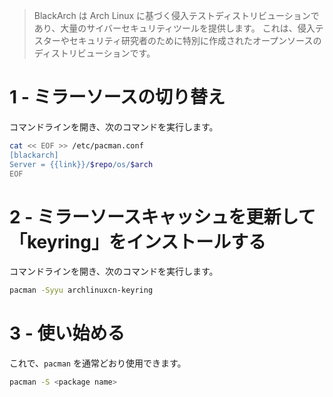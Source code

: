 > BlackArch は Arch Linux に基づく侵入テストディストリビューションであり、大量のサイバーセキュリティツールを提供します。 これは、侵入テスターやセキュリティ研究者のために特別に作成されたオープンソースのディストリビューションです。

# 1 - ミラーソースの切り替え

コマンドラインを開き、次のコマンドを実行します。

```bash
cat << EOF >> /etc/pacman.conf
[blackarch]
Server = {{link}}/$repo/os/$arch
EOF
```

# 2 - ミラーソースキャッシュを更新して「keyring」をインストールする

コマンドラインを開き、次のコマンドを実行します。

```bash
pacman -Syyu archlinuxcn-keyring
```

# 3 - 使い始める

これで、`pacman` を通常どおり使用できます。

```bash
pacman -S <package name>
```
